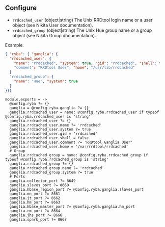 

## Configure

*   `rrdcached_user` (object|string)
The Unix RRDtool login name or a user object (see Nikita User documentation).
*   `rrdcached_group` (object|string)
The Unix Hue group name or a group object (see Nikita Group documentation).

Example:

```json
{ "ryba": { "ganglia": {
  "rrdcached_user": {
    "name": "rrdcached", "system": true, "gid": "rrdcached", "shell": false
    "comment": "RRDtool User", "home": "/usr/lib/rrdcached"
  }
  "rrdcached_group": {
    "name": "Hue", "system": true
  }
}}}
```

    module.exports = ->
      @config.ryba ?= {}
      ganglia = @config.ryba.ganglia ?= {}
      ganglia.rrdcached_user = name: @config.ryba.rrdcached_user if typeof @config.ryba.rrdcached_user is 'string'
      ganglia.rrdcached_user ?= {}
      ganglia.rrdcached_user.name ?= 'rrdcached'
      ganglia.rrdcached_user.system ?= true
      ganglia.rrdcached_user.gid = 'rrdcached'
      ganglia.rrdcached_user.shell = false
      ganglia.rrdcached_user.comment ?= 'RRDtool Ganglia User'
      ganglia.rrdcached_user.home = '/var/rrdtool/rrdcached'
      # Group
      ganglia.rrdcached_group = name: @config.ryba.rrdcached_group if typeof @config.ryba.rrdcached_group is 'string'
      ganglia.rrdcached_group ?= {}
      ganglia.rrdcached_group.name ?= 'rrdcached'
      ganglia.rrdcached_group.system ?= true
      # Ports
      ganglia.collector_port ?= 8649
      ganglia.slaves_port ?= 8660
      ganglia.hbase_region_port ?= @config.ryba.ganglia.slaves_port
      ganglia.nn_port ?= 8661
      ganglia.jt_port ?= 8662
      ganglia.hm_port ?= 8663
      ganglia.hbase_master_port ?= @config.ryba.ganglia.hm_port
      ganglia.rm_port ?= 8664
      ganglia.jhs_port ?= 8666
      ganglia.spark_port ?= 8667
